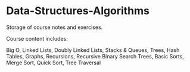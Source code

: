 # Data-Structures-Algorithms
Storage of course notes and exercises.


Course content includes:

Big O, Linked Lists, Doubly Linked Lists, Stacks & Queues, Trees, Hash Tables, Graphs, Recursions, Recursive Binary Search Trees, Basic Sorts, Merge Sort, Quick Sort, Tree Traversal 
